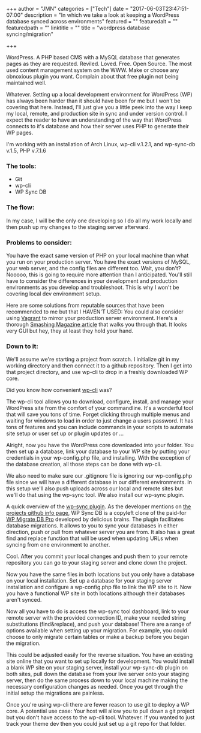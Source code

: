 +++
author = "JMN"
categories = ["Tech"]
date = "2017-06-03T23:47:51-07:00"
description = "In which we take a look at keeping a WordPress database synced across environments"
featured = ""
featuredalt = ""
featuredpath = ""
linktitle = ""
title = "wordpress database syncing/migration"

+++

WordPress. A PHP based CMS with a MySQL database that generates pages as they are requested. Reviled. Loved. Free. Open Source. The most used content management system on the WWW. Make or choose any obnoxious plugin you want. Complain about that free plugin not being maintained well.

Whatever. Setting up a local development environment for WordPress (WP) has always been harder than it should have been for me but I won't be covering that here. Instead, I'll just give you a little peek into the way I keep my local, remote, and production site in sync and under version control. I expect the reader to have an understanding of the way that WordPress connects to it's database and how their server uses PHP to generate their WP pages. 

I'm working with an installation of Arch Linux, wp-cli v.1.2.1, and wp-sync-db v.1.5, PHP v.7.1.6

### The tools:
- Git
- wp-cli
- WP Sync DB

### The flow:
In my case, I will be the only one developing so I do all my work locally and then push up my changes to the staging server afterward. 

### Problems to consider:
You have the exact same version of PHP on your local machine than what you run on your production server. You have the exact versions of MySQL, your web server, and the config files are different too. Wait, you don't? Nooooo, this is going to require more attention than I anticipated. You'll still have to consider the differences in your development and production environments as you develop and troubleshoot. This is why I won't be covering local dev environment setup. 

Here are some solutions from reputable sources that have been recommended to me but that I HAVEN'T USED: You could also consider using [Vagrant](https://www.vagrantup.com/intro/index.html) to mirror your production server environment. Here's a thorough [Smashing Magazine article](https://www.smashingmagazine.com/2015/07/development-to-deployment-workflow/) that walks you through that. It looks very GUI but hey, they at least they hold your hand. 

### Down to it:

We'll assume we're starting a project from scratch. I initialize git in my working directory and then connect it to a github repository. Then I get into that project directory, and use wp-cli to drop in a freshly downloaded WP core.

Did you know how convenient [wp-cli](http://wp-cli.org/) was?

The wp-cli tool allows you to download, configure, install, and manage your WordPress site from the comfort of your commandline. It's a wonderful tool that will save you tons of time. Forget clicking through multiple menus and waiting for windows to load in order to just change a users password. It has tons of features and you can include commands in your scripts to automate site setup or user set up or plugin updates or ...

Alright, now you have the WordPress core downloaded into your folder. You then set up a database, link your database to your WP site by putting your credentials in your wp-config.php file, and installing. With the exception of the database creation, all those steps can be done with wp-cli.

We also need to make sure our .gitignore file is ignoring our wp-config.php file since we will have a different database in our different environments. In this setup we'll also push uploads across our local and remote sites but we'll do that using the wp-sync tool. We also install our wp-sync plugin.

A quick overview of the [wp-sync plugin](https://github.com/wp-sync-db). As the developer mentions on [the projects github info page](http://wp-sync-db.github.io), WP Sync DB is a copyleft clone of the paid-for [WP Migrate DB Pro](https://deliciousbrains.com/wp-migrate-db-pro) developed by delicious brains. The plugin facilitates database migrations. It allows to you to sync your databases in either direction, push or pull from whatever server you are from. It also has a great find and replace function that will be used when updating URLs when syncing from one environment to another. 

Cool. After you commit your local changes and push them to your remote repository you can go to your staging server and clone down the project.

Now you have the same files in both locations but you only have a database on your local installation. Set up a database for your staging server installation and configure a wp-config.php file to link the WP site to it. Now you have a functional WP site in both locations although their databases aren't synced.

Now all you have to do is access the wp-sync tool dashboard, link to your remote server with the provided connection ID, make your needed string substitutions (find&replace), and push your database! There are a range of options available when setting up your migration. For example, you could choose to only migrate certain tables or make a backup before you began the migration. 

This could be adjusted easily for the reverse situation. You have an existing site online that you want to set up locally for development. You would install a blank WP site on your staging server, install your wp-sync-db plugin on both sites, pull down the database from your live server onto your staging server, then do the same process down to your local machine making the necessary configuration changes as needed. Once you get through the initial setup the migrations are painless. 

Once you're using wp-cli there are fewer reason to use git to deploy a WP core. A potential use case: Your host will allow you to pull down a git project but you don't have access to the wp-cli tool. Whatever. If you wanted to just track your theme dev then you could just set up a git repo for that folder.
